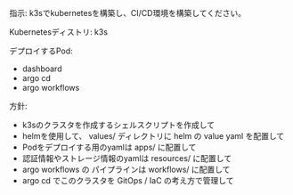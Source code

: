 指示: k3sでkubernetesを構築し、CI/CD環境を構築してください。

Kubernetesディストリ: k3s

デプロイするPod:
- dashboard
- argo cd
- argo workflows

方針:
- k3sのクラスタを作成するシェルスクリプトを作成して
- helmを使用して、 values/ ディレクトリに helm の value yaml を配置して
- Podをデプロイする用のyamlは apps/ に配置して
- 認証情報やストレージ情報のyamlは resources/ に配置して
- argo workflows の パイプラインは workflows/ に配置して
- argo cd でこのクラスタを GitOps / IaC の考え方で管理して
